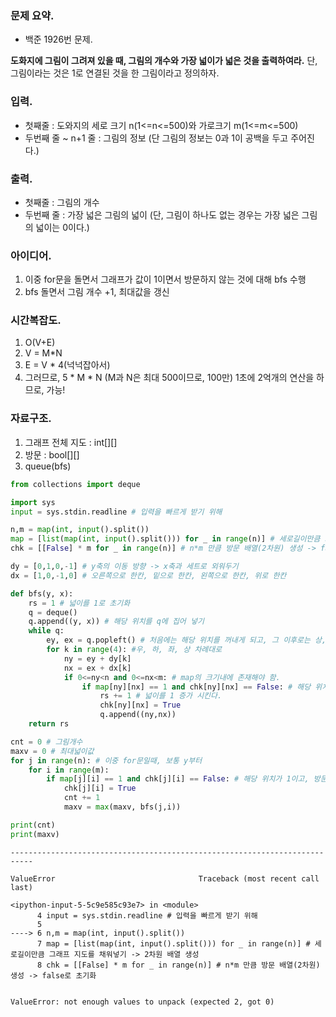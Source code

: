 ### 문제 요약.
- 백준 1926번 문제.

**도화지에 그림이 그려져 있을 때, 그림의 개수와 가장 넓이가 넓은 것을 출력하여라.**
단, 그림이라는 것은 1로 연결된 것을 한 그림이라고 정의하자. 

### 입력.
* 첫째줄 : 도와지의 세로 크기 n(1<=n<=500)와 가로크기 m(1<=m<=500)
* 두번째 줄 ~ n+1 줄 : 그림의 정보 (단 그림의 정보는 0과 1이 공백을 두고 주어진다.)

### 출력.
* 첫째줄 : 그림의 개수
* 두번째 줄 : 가장 넓은 그림의 넓이 (단, 그림이 하나도 없는 경우는 가장 넓은 그림의 넓이는 0이다.)

### 아이디어.
1. 이중 for문을 돌면서 그래프가 값이 1이면서 방문하지 않는 것에 대해 bfs 수행
2. bfs 돌면서 그림 개수 +1, 최대값을 갱신

### 시간복잡도.
1. O(V+E)
2. V = M*N
3. E = V * 4(넉넉잡아서)
4. 그러므로, 5 * M * N (M과 N은 최대 500이므로, 100만) 1초에 2억개의 연산을 하므로, 가능!

### 자료구조.
1. 그래프 전체 지도 : int[][]
2. 방문 : bool[][]
3. queue(bfs)


```python
from collections import deque

import sys
input = sys.stdin.readline # 입력을 빠르게 받기 위해

n,m = map(int, input().split())
map = [list(map(int, input().split())) for _ in range(n)] # 세로길이만큼 그래프 지도를 채워넣기 -> 2차원 배열 생성
chk = [[False] * m for _ in range(n)] # n*m 만큼 방문 배열(2차원) 생성 -> false로 초기화

dy = [0,1,0,-1] # y축의 이동 방향 -> x축과 세트로 외워두기
dx = [1,0,-1,0] # 오른쪽으로 한칸, 밑으로 한칸, 왼쪽으로 한칸, 위로 한칸

def bfs(y, x):
    rs = 1 # 넓이를 1로 초기화
    q = deque()
    q.append((y, x)) # 해당 위치를 q에 집어 넣기
    while q:
        ey, ex = q.popleft() # 처음에는 해당 위치를 꺼내게 되고, 그 이후로는 상,하.좌.우에서 1인 경우의 위치를 차례대로 꺼냄.
        for k in range(4): #우, 하, 좌, 상 차례대로
            ny = ey + dy[k]
            nx = ex + dx[k]
            if 0<=ny<n and 0<=nx<m: # map의 크기내에 존재해야 함.
                if map[ny][nx] == 1 and chk[ny][nx] == False: # 해당 위치가 1이고, 방문하지 않았을 때
                    rs += 1 # 넓이를 1 증가 시킨다.
                    chk[ny][nx] = True
                    q.append((ny,nx))
    return rs

cnt = 0 # 그림개수
maxv = 0 # 최대넓이값
for j in range(n): # 이중 for문일때, 보통 y부터
    for i in range(m):
        if map[j][i] == 1 and chk[j][i] == False: # 해당 위치가 1이고, 방문하지 않았을때
            chk[j][i] = True
            cnt += 1
            maxv = max(maxv, bfs(j,i))

print(cnt)
print(maxv)
```


    ---------------------------------------------------------------------------

    ValueError                                Traceback (most recent call last)

    <ipython-input-5-5c9e585c93e7> in <module>
          4 input = sys.stdin.readline # 입력을 빠르게 받기 위해
          5 
    ----> 6 n,m = map(int, input().split())
          7 map = [list(map(int, input().split())) for _ in range(n)] # 세로길이만큼 그래프 지도를 채워넣기 -> 2차원 배열 생성
          8 chk = [[False] * m for _ in range(n)] # n*m 만큼 방문 배열(2차원) 생성 -> false로 초기화
    

    ValueError: not enough values to unpack (expected 2, got 0)

